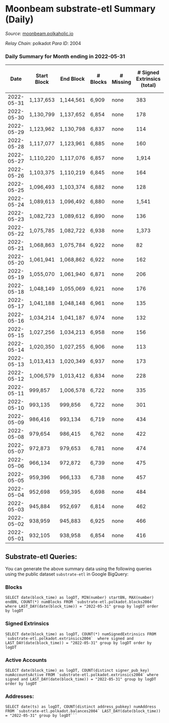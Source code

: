 # Moonbeam substrate-etl Summary (Daily)

_Source_: [moonbeam.polkaholic.io](https://moonbeam.polkaholic.io)

*Relay Chain*: polkadot
*Para ID*: 2004



### Daily Summary for Month ending in 2022-05-31


| Date | Start Block | End Block | # Blocks | # Missing | # Signed Extrinsics (total) | # Active Accounts | # Addresses with Balances | # Events | # Transfers | # XCM Transfers In | # XCM Transfers Out |
| ---- | ----------- | --------- | -------- | --------- | --------------------------- | ----------------- | ------------------------- | -------- | ----------- | ------------------ | ------------------- |
| 2022-05-31 | 1,137,653 | 1,144,561 | 6,909 | none  | 383 | 57 | 238,948 | 578,903 | 13,649 ($16,784,313) | 105 ($225,044) | 30 ($493,630) |
| 2022-05-30 | 1,130,799 | 1,137,652 | 6,854 | none  | 178 | 61 | 238,045 | 545,039 | 11,116 ($8,946,149) | 56 ($91,569.18) | 25 ($44,516.47) |
| 2022-05-29 | 1,123,962 | 1,130,798 | 6,837 | none  | 114 | 32 | 237,733 | 380,801 | 6,555 ($3,865,582) | 20 ($33,311.98) | 15 ($11,325.60) |
| 2022-05-28 | 1,117,077 | 1,123,961 | 6,885 | none  | 160 | 33 | 237,380 | 416,235 | 7,717 ($3,931,930) | 29 ($259,684) | 15 ($29,659.56) |
| 2022-05-27 | 1,110,220 | 1,117,076 | 6,857 | none  | 1,914 | 55 | 237,136 | 511,617 | 11,319 ($5,979,838) | 62 ($123,111) | 40 ($59,098.82) |
| 2022-05-26 | 1,103,375 | 1,110,219 | 6,845 | none  | 164 | 40 | 236,857 | 559,876 | 9,454 ($6,831,371) | 45 ($114,532) | 31 ($29,834.75) |
| 2022-05-25 | 1,096,493 | 1,103,374 | 6,882 | none  | 128 | 43 | 236,662 | 633,993 | 13,253 ($16,604,936) | 66 ($161,824) | 30 ($116,846) |
| 2022-05-24 | 1,089,613 | 1,096,492 | 6,880 | none  | 1,541 | 53 | 236,380 | 707,299 | 16,367 ($15,583,433) | 100 ($225,264) | 45 ($145,204) |
| 2022-05-23 | 1,082,723 | 1,089,612 | 6,890 | none  | 136 | 57 | 235,648 | 519,901 | 8,962 ($5,811,628) | 14 ($15,560.15) | 20 ($61,439.40) |
| 2022-05-22 | 1,075,785 | 1,082,722 | 6,938 | none  | 1,373 | 38 | 235,420 | 490,296 | 9,125 ($7,779,037) | 42 ($51,723.23) | 17 ($15,747.91) |
| 2022-05-21 | 1,068,863 | 1,075,784 | 6,922 | none  | 82 | 32 | 235,181 | 424,945 | 9,564 ($4,103,668) | 24 ($23,203.65) | 16 ($15,994.35) |
| 2022-05-20 | 1,061,941 | 1,068,862 | 6,922 | none  | 162 | 50 | 234,934 | 537,801 | 10,618 ($9,026,728) | 32 ($32,267.77) | 27 ($55,957.54) |
| 2022-05-19 | 1,055,070 | 1,061,940 | 6,871 | none  | 206 | 54 | 234,763 | 586,321 | 11,183 ($12,671,781) | 44 ($41,524.63) | 24 ($24,745.55) |
| 2022-05-18 | 1,048,149 | 1,055,069 | 6,921 | none  | 176 | 42 | 234,470 | 583,706 | 12,011 ($21,622,621) | 41 ($66,488.98) | 51 ($80,247.20) |
| 2022-05-17 | 1,041,188 | 1,048,148 | 6,961 | none  | 135 | 44 | 234,255 | 574,082 | 10,809 ($13,527,896) | 45 ($71,775.68) | 28 ($34,740.00) |
| 2022-05-16 | 1,034,214 | 1,041,187 | 6,974 | none  | 132 | 50 |  | 660,526 | 13,111 ($8,017,006) | 41 ($87,516.37) | 20 ($106,127) |
| 2022-05-15 | 1,027,256 | 1,034,213 | 6,958 | none  | 156 | 43 |  | 668,813 | 14,917 ($9,610,428) | 37 ($99,004.08) | 23 ($68,884.76) |
| 2022-05-14 | 1,020,350 | 1,027,255 | 6,906 | none  | 113 | 47 |  | 655,446 | 13,116 ($13,493,841) | 28 ($17,899.49) | 19 ($85,581.74) |
| 2022-05-13 | 1,013,413 | 1,020,349 | 6,937 | none  | 173 | 47 |  | 974,964 | 19,455 ($15,014,464) | 67 ($46,834.59) | 34 ($201,190) |
| 2022-05-12 | 1,006,579 | 1,013,412 | 6,834 | none  | 228 | 65 |  | 1,352,297 | 25,461 ($31,951,345) | 66 ($96,441.24) | 60 ($105,120) |
| 2022-05-11 | 999,857 | 1,006,578 | 6,722 | none  | 335 | 85 |  | 1,357,103 | 29,574 ($59,674,948) | 41 ($75,519.28) | 72 ($258,469) |
| 2022-05-10 | 993,135 | 999,856 | 6,722 | none  | 301 | 54 |  | 801,057 | 18,527 ($20,994,445) | 39 ($64,117.83) | 57 ($145,349) |
| 2022-05-09 | 986,416 | 993,134 | 6,719 | none  | 434 | 55 |  | 767,956 | 20,707 ($24,403,959) | 52 ($234,845) | 36 ($80,831.69) |
| 2022-05-08 | 979,654 | 986,415 | 6,762 | none  | 422 | 47 |  | 478,972 | 11,211 ($9,070,338) | 51 ($98,338.56) | 24 ($69,402.61) |
| 2022-05-07 | 972,873 | 979,653 | 6,781 | none  | 474 | 57 |  | 451,450 | 10,689 ($43,866,449) | 106 ($2,471,082) | 27 ($50,991.50) |
| 2022-05-06 | 966,134 | 972,872 | 6,739 | none  | 475 | 48 |  | 476,923 | 13,876 ($27,287,542) | 230 ($512,815) | 29 ($13,334.56) |
| 2022-05-05 | 959,396 | 966,133 | 6,738 | none  | 457 | 58 |  | 590,673 | 15,586 ($22,319,705) | 269 ($781,432) | 63 ($160,497) |
| 2022-05-04 | 952,698 | 959,395 | 6,698 | none  | 484 | 58 |  | 530,715 | 12,755 ($15,299,281) | 174 ($150,408) | 16 ($1,881.64) |
| 2022-05-03 | 945,884 | 952,697 | 6,814 | none  | 462 | 43 |  | 448,646 | 10,107 ($51,501,024) |   |   |
| 2022-05-02 | 938,959 | 945,883 | 6,925 | none  | 466 | 61 |  | 518,830 | 10,957 ($48,689,735) |   |   |
| 2022-05-01 | 932,105 | 938,958 | 6,854 | none  | 416 | 38 |  | 495,188 | 10,892 ($10,190,661) |   |   |

## Substrate-etl Queries:
You can generate the above summary data using the following queries using the public dataset `substrate-etl` in Google BigQuery:


### Blocks
```
SELECT date(block_time) as logDT, MIN(number) startBN, MAX(number) endBN, COUNT(*) numBlocks FROM `substrate-etl.polkadot.blocks2004`  where LAST_DAY(date(block_time)) = "2022-05-31" group by logDT order by logDT
```


### Signed Extrinsics
```
SELECT date(block_time) as logDT, COUNT(*) numSignedExtrinsics FROM `substrate-etl.polkadot.extrinsics2004`  where signed and LAST_DAY(date(block_time)) = "2022-05-31" group by logDT order by logDT
```


### Active Accounts
```
SELECT date(block_time) as logDT, COUNT(distinct signer_pub_key) numAccountsActive FROM `substrate-etl.polkadot.extrinsics2004` where signed and LAST_DAY(date(block_time)) = "2022-05-31" group by logDT order by logDT
```


### Addresses:
```
SELECT date(ts) as logDT, COUNT(distinct address_pubkey) numAddress FROM `substrate-etl.polkadot.balances2004` LAST_DAY(date(block_time)) = "2022-05-31" group by logDT```

